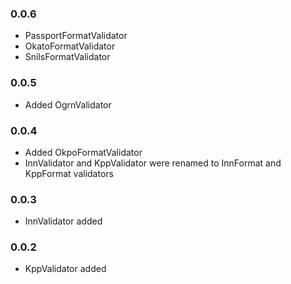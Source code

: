 ### 0.0.6

* PassportFormatValidator
* OkatoFormatValidator
* SnilsFormatValidator

### 0.0.5

* Added OgrnValidator

### 0.0.4

* Added OkpoFormatValidator
* InnValidator and KppValidator were renamed to InnFormat and KppFormat validators

### 0.0.3

* InnValidator added

### 0.0.2

* KppValidator added
